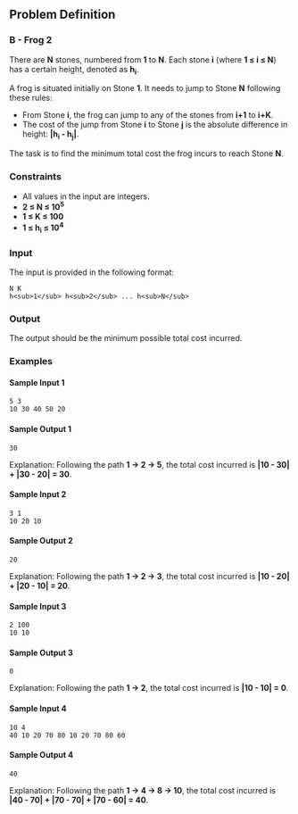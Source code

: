 ## Problem Definition

### B - Frog 2

There are **N** stones, numbered from **1** to **N**. Each stone **i** (where **1 ≤ i ≤ N**) has a certain height, denoted as **h<sub>i</sub>**.

A frog is situated initially on Stone **1**. It needs to jump to Stone **N** following these rules:

- From Stone **i**, the frog can jump to any of the stones from **i+1** to **i+K**.
- The cost of the jump from Stone **i** to Stone **j** is the absolute difference in height: **|h<sub>i</sub> - h<sub>j</sub>|**.

The task is to find the minimum total cost the frog incurs to reach Stone **N**.

### Constraints

- All values in the input are integers.
- **2 ≤ N ≤ 10<sup>5</sup>**
- **1 ≤ K ≤ 100**
- **1 ≤ h<sub>i</sub> ≤ 10<sup>4</sup>**

### Input

The input is provided in the following format:
```
N K
h<sub>1</sub> h<sub>2</sub> ... h<sub>N</sub>
```

### Output

The output should be the minimum possible total cost incurred.

### Examples

#### Sample Input 1
```
5 3
10 30 40 50 20
```

#### Sample Output 1
```
30
```
Explanation:
Following the path **1 → 2 → 5**, the total cost incurred is **|10 - 30| + |30 - 20| = 30**.

#### Sample Input 2
```
3 1
10 20 10
```

#### Sample Output 2
```
20
```
Explanation:
Following the path **1 → 2 → 3**, the total cost incurred is **|10 - 20| + |20 - 10| = 20**.

#### Sample Input 3
```
2 100
10 10
```

#### Sample Output 3
```
0
```
Explanation:
Following the path **1 → 2**, the total cost incurred is **|10 - 10| = 0**.

#### Sample Input 4
```
10 4
40 10 20 70 80 10 20 70 80 60
```

#### Sample Output 4
```
40
```
Explanation:
Following the path **1 → 4 → 8 → 10**, the total cost incurred is **|40 - 70| + |70 - 70| + |70 - 60| = 40**.